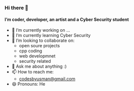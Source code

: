### Hi there 👋

#### I’m coder, developer, an artist and a Cyber Security student


<!--
**Codesbyusman/Codesbyusman** is a ✨ _special_ ✨ repository because its `README.md` (this file) appears on your GitHub profile.
-->

- 🔭 I’m currently working on ...
- 🌱 I’m currently learning Cyber Security
- 👯 I’m looking to collaborate on:
    - open soure projects
    - cpp coding
    - web developmnet
    - security related 
- 💬 Ask me about anything :)
- 📫 How to reach me: 
    - codesbyusman@gmail.com
- 😄 Pronouns: He


